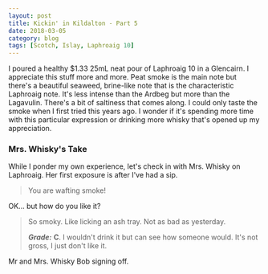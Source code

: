 ```yaml
---
layout: post
title: Kickin' in Kildalton - Part 5
date: 2018-03-05
category: blog
tags: [Scotch, Islay, Laphroaig 10]
---
```


I poured a healthy $1.33 25mL neat pour of Laphroaig 10 in a Glencairn. I appreciate this stuff more and more. Peat smoke is the main note but there's a beautiful seaweed, brine-like note that is the characteristic Laphroaig note. It's less intense than the Ardbeg but more than the Lagavulin. There's a bit of saltiness that comes along. I could only taste the smoke when I first tried this years ago. I wonder if it's spending more time with this particular expression or drinking more whisky that's opened up my appreciation.

### Mrs. Whisky's Take

While I ponder my own experience, let's check in with Mrs. Whisky on Laphroaig. Her first exposure is after I've had a sip.

> You are wafting smoke!

OK... but how do you like it?

> So smoky. Like licking an ash tray. Not as bad as yesterday.  
>
> **_Grade:_** **C**. I wouldn't drink it but can see how someone would. It's not gross, I just don't like it.

Mr and Mrs. Whisky Bob signing off.

